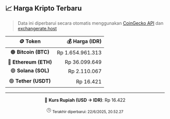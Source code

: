 

<!-- HARGA_KRIPTO -->
## 📈 Harga Kripto Terbaru

> Data ini diperbarui secara otomatis menggunakan [CoinGecko API](https://www.coingecko.com/) dan [exchangerate.host](https://exchangerate.host/)

<div align="center">

| 🪙 Token | 💰 Harga (IDR) |
|:------:|---------------:|
| 🟠 **Bitcoin (BTC)**   | Rp 1.654.961.313 |
| 🔵 **Ethereum (ETH)**  | Rp 36.099.649 |
| 🟣 **Solana (SOL)**    | Rp 2.110.067 |
| 🟢 **Tether (USDT)**   | Rp 16.421 |

---

💱 **Kurs Rupiah (USD → IDR)**: Rp 16.422

🕒 <sub>Terakhir diperbarui: 22/6/2025, 20.52.27</sub>

</div>
<!-- /HARGA_KRIPTO -->